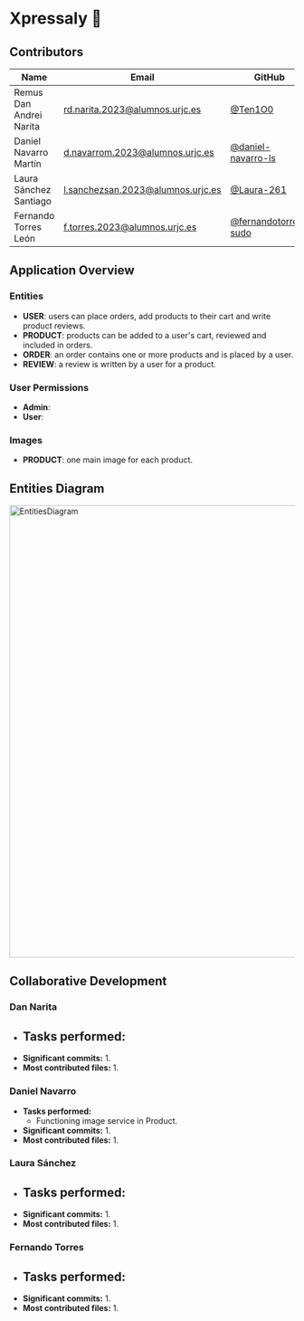 # Xpressaly 🛒

## Contributors 

| Name | Email | GitHub |
|-------|-------|--------|
| Remus Dan Andrei Narita | rd.narita.2023@alumnos.urjc.es | [@Ten1O0](https://github.com/Ten1O0) |
| Daniel Navarro Martín | d.navarrom.2023@alumnos.urjc.es | [@daniel-navarro-ls](https://github.com/daniel-navarro-ls) |
| Laura Sánchez Santiago | l.sanchezsan.2023@alumnos.urjc.es | [@Laura-261](https://github.com/Laura-261) |
| Fernando Torres León | f.torres.2023@alumnos.urjc.es | [@fernandotorres-sudo](https://github.com/fernandotorres-sudo) |

## Application Overview

### Entities
- **USER**: users can place orders, add products to their cart and write product reviews.
- **PRODUCT**: products can be added to a user's cart, reviewed and included in orders.
- **ORDER**: an order contains one or more products and is placed by a user.
- **REVIEW**: a review is written by a user for a product.

### User Permissions
- **Admin**: 
- **User**: 

### Images
- **PRODUCT**: one main image for each product.

## Entities Diagram
<img width="800" alt="EntitiesDiagram" src="https://github.com/user-attachments/assets/c0d967fb-986f-460d-908a-bbe40cc9e612" />

## Collaborative Development

### Dan Narita
- **Tasks performed:**
  - 
- **Significant commits:**
  1. 
- **Most contributed files:**
  1. 

### Daniel Navarro
- **Tasks performed:**
  - Functioning image service in Product.
- **Significant commits:**
  1. 
- **Most contributed files:**
  1. 

### Laura Sánchez
- **Tasks performed:**
  - 
- **Significant commits:**
  1. 
- **Most contributed files:**
  1. 

### Fernando Torres
- **Tasks performed:**
  - 
- **Significant commits:**
  1. 
- **Most contributed files:**
  1.
